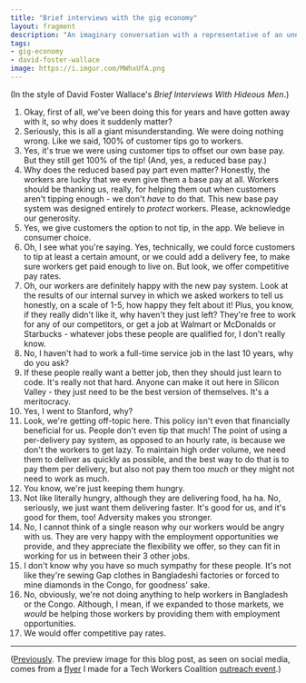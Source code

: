 ```yaml
---
title: "Brief interviews with the gig economy"
layout: fragment
description: "An imaginary conversation with a representative of an unnamed gig economy company."
tags:
- gig-economy
- david-foster-wallace
image: https://i.imgur.com/MWhxUfA.png
---
```


(In the style of David Foster Wallace's _Brief Interviews With Hideous Men_.)

1. Okay, first of all, we've been doing this for years and have gotten away with it, so why does it suddenly matter?
2. Seriously, this is all a giant misunderstanding. We were doing nothing wrong. Like we said, 100% of customer tips go to workers.
3. Yes, it's true we were using customer tips to offset our own base pay. But they still get 100% of the tip! (And, yes, a reduced base pay.)
4. Why does the reduced based pay part even matter? Honestly, the workers are lucky that we even give them a base pay at all. Workers should be thanking us, really, for helping them out when customers aren't tipping enough - we don't _have_ to do that. This new base pay system was designed entirely to _protect_ workers. Please, acknowledge our generosity.
5. Yes, we give customers the option to not tip, in the app. We believe in consumer choice.
6. Oh, I see what you're saying. Yes, technically, we could force customers to tip at least a certain amount, or we could add a delivery fee, to make sure workers get paid enough to live on. But look, we offer competitive pay rates.
7. Oh, our workers are definitely happy with the new pay system. Look at the results of our internal survey in which we asked workers to tell us honestly, on a scale of 1-5, how happy they felt about it! Plus, you know, if they really didn't like it, why haven't they just left? They're free to work for any of our competitors, or get a job at Walmart or McDonalds or Starbucks - whatever jobs these people are qualified for, I don't really know.
8. No, I haven't had to work a full-time service job in the last 10 years, why do you ask?
9. If these people really want a better job, then they should just learn to code. It's really not that hard. Anyone can make it out here in Silicon Valley - they just need to be the best version of themselves. It's a meritocracy.
10. Yes, I went to Stanford, why?
11. Look, we're getting off-topic here. This policy isn't even that financially beneficial for us. People don't even tip that much! The point of using a per-delivery pay system, as opposed to an hourly rate, is because we don't the workers to get lazy. To maintain high order volume, we need them to deliver as quickly as possible, and the best way to do that is to pay them per delivery, but also not pay them too _much_ or they might not need to work as much.
12. You know, we're just keeping them hungry.
13. Not like literally hungry, although they are delivering food, ha ha. No, seriously, we just want them delivering faster. It's good for us, and it's good for them, too! Adversity makes you stronger.
14. No, I cannot think of a single reason why our workers would be angry with us. They are very happy with the employment opportunities we provide, and they appreciate the flexibility we offer, so they can fit in working for us in between their 3 other jobs.
15. I don't know why you have so much sympathy for these people. It's not like they're sewing Gap clothes in Bangladeshi factories or forced to mine diamonds in the Congo, for goodness' sake.
16. No, obviously, we're not doing anything to help workers in Bangladesh or the Congo. Although, I mean, if we expanded to those markets, we _would_ be helping those workers by providing them with employment opportunities.
17. We would offer competitive pay rates.

***

([Previously](/posts/fragments-43). The preview image for this blog post, as seen on social media, comes from a [flyer](https://twitter.com/jasonpjason/status/1101166422502207488) I made for a Tech Workers Coalition [outreach event](http://www.sfexaminer.com/sf-official-calls-investigation-doordash-taking-tips-delivery-workers/).)
